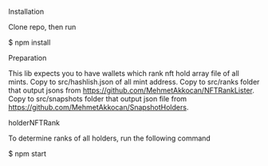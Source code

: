 Installation

Clone repo, then run

$ npm install


Preparation

This lib expects you to have wallets which rank nft hold array file of all mints. 
Copy to src/hashlish.json of all mint address. 
Copy to src/ranks folder that output jsons from https://github.com/MehmetAkkocan/NFTRankLister.
Copy to src/snapshots folder that output json file from https://github.com/MehmetAkkocan/SnapshotHolders.


holderNFTRank

To determine ranks of all holders, run the following command

$ npm start
